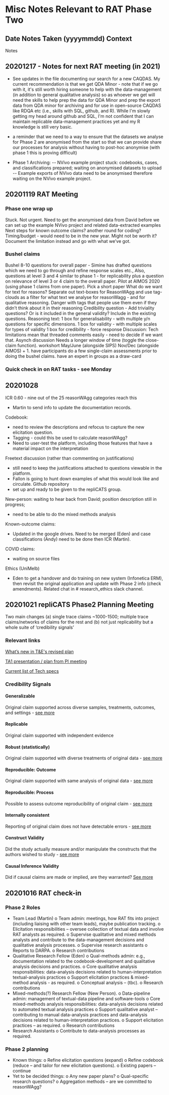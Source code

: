 # Misc Notes Relevant to RAT Phase Two

## Date Notes Taken (yyyymmdd) Context

Notes

## 20201217 - Notes for next RAT meeting (in 2021)

- See updates in the file documenting our search for a new CAQDAS. My current recommendation is that we get QDA Minor - note that if we go with it, it's still worth hiring someone to help with the data-management (in addition to  general qualitative analysis) so as whoever we get will need the skills to help prep the data for QDA Minor and prep the export data from QDA minor for archiving and for use in open-source CAQDAS like RDQA etc (i.e., skills with SQL, github, and R). While I'm slowly getting my head around github and SQL, I'm not confident that I can maintain replicable data-management practices yet and my R knowledge is still very basic.

- a reminder that we need to a way to ensure that the datasets we analyse for Phase 2 are anonymised from the start so that we can provide share our processes for analysis without having to post-hoc anonymise (with phase 1 this is proving difficult)

- Phase 1 Archiving:
-- NVivo example project stuck: codebooks, cases, and classifications prepared; waiting on anonymised datasets to upload
-- Example exports of NVivo data need to be anonymised therefore waiting on the NVivo example project.

## 20201119 RAT Meeting

### Phase one wrap up

Stuck. Not urgent. Need to get the anonymised data from David before we can set up the example NVivo project and related data-extracted examples
Next steps for known outcome claims?
another round for coding? Timing/budget - would need to be in the new year. Might not be worth it? Document the limitation instead and go with what we’ve got.

### Bushel claims

Bushel 8-10 questions for overall paper - Simine has drafted questions which we need to go through and refine response scales etc.,
Also, questions at level 3 and 4 similar to phase 1 - for replicability plus a question on relevance of level 3 or 4 claim to the overall paper.
Pilot at AIMOS 2020 (using phase 1 claims from one paper).
Pick a short paper
What do we want for text for reasons? Separate out text-boxes for ReasonWAgg and use tag-clouds as a filter for what text we analyse for reasonWagg - and for qualitative reasoning.
Danger with tags that people use them even if they didn’t think about it in their reasoning
Credibility question -
Add triviality questions? Or is it included in the general validity? Include in the existing questions.
Reasoning text:
1 box for generalisability - with multiple y/n questions for specific dimensions.
1 box for validity - with multiple scales for types of validity
1 box for credibility - force response
Discussion:
Tech limitations mean that threaded comments easily - need to decide if we want that.
Asynch discussion
Needs a longer window of time (toggle the close-claim function).
workshort May/June (alongside SIPS) Nov/Dec (alongside AIMOS) + 1.
have participants do a few single-claim assessments prior to doing the bushel claims.
have an expert in groups as a draw-card

### Quick check in on RAT tasks - see Monday

## 20201028

ICR 0.60 - nine out of the 25 reasonWAgg categories reach this

- Martin to send info to update the documentation records.

Codebook:

- need to review the descriptions and refocus to capture the new elicitation question.
- Tagging - could this be used to calculate reasonWAgg?
- Need to user-test the platform, including those features that have a material impact on the interpretation

Freetext discussion (rather than commenting on justifications)

- still need to keep the justifications attached to questions viewable in the platform.
- Fallon is going to hunt down examples of what this would look like and circulate.
  Github repository
- set up and ready to be given to the repliCATS group.

New-person: waiting to hear back from David; position description still in progress;

- need to be able to do the mixed methods analysis

Known-outcome claims:

- Updated in the google drives. Need to be merged (Eden) and case classifications (Andy) need to be done then ICR (Martin).

COVID claims:

- waiting on source files

Ethics (UniMelb)

- Eden to get a handover and do training on new system (Infonetica ERM), then revisit the original application and update with Phase 2 info (check amendments). Related chat in # research_ethics slack channel.

## 20201021 repliCATS Phase2 Planning Meeting

Two main changes (a) single trace claims ~1000-1500; multiple trace claims/networks of claims for the rest
and (b) not just replicability but a whole suite of ‘credibility signals’

### Relevant links

[What’s new in T&E's revised plan](https://drive.google.com/file/d/17AQfm46qZTX-SeKIGP5-NBpH0pn-EgRF/view)

[TA1 presentation / plan from PI meeting](https://drive.google.com/drive/folders/1q7OmFsYOtQDhZloETwv784AukbNJ9dvh)

[Current list of Tech specs](https://docs.google.com/document/d/1qkLmFUEBPTD4GjFuptxrSBwTIg6tNrG5wROZKe0fL8o/edit#)

### Credibility Signals

#### Generalizable

Original claim supported across diverse samples, treatments, outcomes, and settings - [see more](https://docs.google.com/document/d/12rv_4_zKN535gTyYwxro0Y36hgZNW5TIx7mF_5lhxYs/edit)

#### Replicable

Original claim supported with independent evidence

#### Robust (statistically)

Original claim supported with diverse treatments of original data - [see more](https://docs.google.com/document/d/1Em17UeJoVsNLvOu41rN1rvD6KR6iVpxSSBxtXErPrAc/edit)

#### Reproducible: Outcome

Original claim supported with same analysis of original data - [see more](https://docs.google.com/document/d/1Em17UeJoVsNLvOu41rN1rvD6KR6iVpxSSBxtXErPrAc/edit)

#### Reproducible: Process

Possible to assess outcome reproducibility of original claim - [see more](https://docs.google.com/document/d/1Em17UeJoVsNLvOu41rN1rvD6KR6iVpxSSBxtXErPrAc/edit)

#### Internally consistent

Reporting of original claim does not have detectable errors - [see more](https://docs.google.com/document/d/1zIi7tO07s0E1gZI4KBHHe3gzNDU3xqJcz5zkz7tFvYs/edit)

#### Construct Validity

Did the study actually measure and/or manipulate the constructs that the authors wished to study - [see more](https://docs.google.com/document/d/1miWxYIS0tVTJ3mTCOLkVUG4Z5Ubke37wRqlH9NZDU3M/edit)

#### Causal Inference Validity

Did if causal claims are made or implied, are they warranted? [See more](https://docs.google.com/document/d/1miWxYIS0tVTJ3mTCOLkVUG4Z5Ubke37wRqlH9NZDU3M/edit)

## 20201016 RAT check-in

### Phase 2 Roles

- Team Lead (Martin)
  o Team admin: meetings, how RAT fits into project (including liaising with other team leads),
  maybe publication tracking.
  o Elicitation responsibilities – oversee collection of textual data and involve RAT analysts as required.
  o Supervise qualitative and mixed methods analysts and contribute to the data-management decisions and
  qualitative analysis processes.
  o Supervise research assistants
  o Reports to DARPA.
  o Research contributions
- Qualitative Research Fellow (Eden)
  o Qual-methods admin: e.g., documentation related to the codebook-development and qualitative analysis
  decisions and practices.
  o Core qualitative analysis responsibilities: data-analysis decisions related to human-interpretation
  textual-analysis practices
  o Support elicitation practices & mixed-method analysis - as required.
  o Conceptual analysis – (tbc).
  o Research contributions
- Mixed-methods(?) Research Fellow (New Person).
  o Data-pipeline admin: management of textual-data pipeline and software-tools
  o Core mixed-methods analysis responsibilities: data-analysis decisions related to automated textual
  analysis practices
  o Support qualitative analyst – contributing to manual data-analysis practices and data-analysis decisions
  related to human-interpretation practices.
  o Support elicitation practices – as required.
  o Research contributions
- Research Assistants
  o Contribute to data-analysis processes as required.

### Phase 2 planning

- Known things:
  o Refine elicitation questions (expand)
  o Refine codebook (reduce – and tailor for new elicitation questions).
  o Existing papers – continue
- Yet to be decided things:
  o Any new paper plans?
  o Qual-specific research questions?
  o Aggregation methods – are we committed to reasonWAgg?
